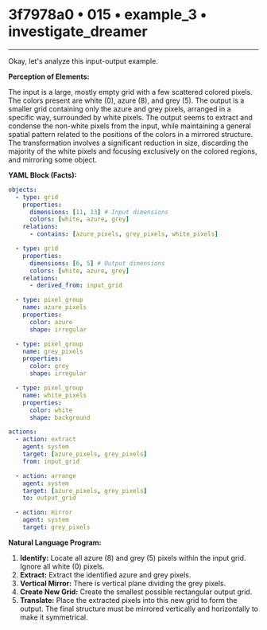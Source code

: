 # 3f7978a0 • 015 • example_3 • investigate_dreamer

---
Okay, let's analyze this input-output example.

**Perception of Elements:**

The input is a large, mostly empty grid with a few scattered colored pixels. The colors present are white (0), azure (8), and grey (5). The output is a smaller grid containing only the azure and grey pixels, arranged in a specific way, surrounded by white pixels. The output seems to extract and condense the non-white pixels from the input, while maintaining a general spatial pattern related to the positions of the colors in a mirrored structure. The transformation involves a significant reduction in size, discarding the majority of the white pixels and focusing exclusively on the colored regions, and mirroring some object.

**YAML Block (Facts):**



```yaml
objects:
  - type: grid
    properties:
      dimensions: [11, 13] # Input dimensions
      colors: [white, azure, grey]
    relations:
      - contains: [azure_pixels, grey_pixels, white_pixels]

  - type: grid
    properties:
      dimensions: [6, 5] # Output dimensions
      colors: [white, azure, grey]
    relations:
      - derived_from: input_grid

  - type: pixel_group
    name: azure_pixels
    properties:
      color: azure
      shape: irregular

  - type: pixel_group
    name: grey_pixels
    properties:
      color: grey
      shape: irregular

  - type: pixel_group
    name: white_pixels
    properties:
      color: white
      shape: background

actions:
  - action: extract
    agent: system
    target: [azure_pixels, grey_pixels]
    from: input_grid

  - action: arrange
    agent: system
    target: [azure_pixels, grey_pixels]
    to: output_grid

  - action: mirror
    agent: system
    target: grey_pixels

```



**Natural Language Program:**

1.  **Identify:** Locate all azure (8) and grey (5) pixels within the input grid. Ignore all white (0) pixels.
2.  **Extract:** Extract the identified azure and grey pixels.
3.  **Vertical Mirror:** There is vertical plane dividing the grey pixels.
4.  **Create New Grid:** Create the smallest possible rectangular output grid.
5.  **Translate:** Place the extracted pixels into this new grid to form the output. The final structure must be mirrored vertically and horizontally to make it symmetrical.


